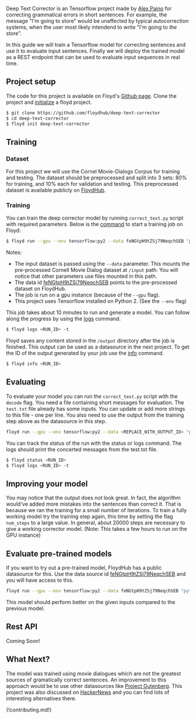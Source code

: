 Deep Text Corrector is an Tensorflow project made by [Alex Paino](https://github.com/atpaino/deep-text-corrector) 
for correcting grammatical errors in short sentences. For example, the message "I'm going to store" 
would be unaffected by typical autocorrection 
systems, when the user most likely intendend to write "I'm going to *the* store".

In this guide we will train a Tensorflow model for correcting sentences and use it to evaluate input sentences. 
Finally we will deploy the trained model as a REST endpoint that can 
be used to evaluate input sequences in real time.

## Project setup

The code for this project is available on Floyd's [Github page](https://github.com/floydhub/deep-text-corrector).
Clone the project and [initialize](../commands/init) a floyd project.

```bash
$ git clone https://github.com/floydhub/deep-text-corrector
$ cd deep-text-corrector
$ floyd init deep-text-corrector
```


## Training

### Dataset

For this project we will use the Cornel Movie-Dialogs Corpus for training and testing. 
The dataset should be preprocessed and split into 3 sets: 80% for training, and 10% 
each for validation and testing. This preprocessed dataset is available publicly on 
[FloydHub](https://www.floydhub.com/viewer/data/R26whR6Pikh8N5Dx3gfF2e/data/).

### Training

You can train the deep corrector model by running `correct_text.py` script with required 
parameters. Below is the [command](../commands/run) to start a training job on Floyd:

```bash
$ floyd run --gpu --env tensorflow:py2 --data feNGtpH9tZSj79NeqchSEB "python correct_text.py --num_steps 1000 --train_path /input/data/movie_dialog_train.txt --val_path /input/data/movie_dialog_val.txt --config DefaultMovieDialogConfig --data_reader_type MovieDialogReader --output_path /output"
```

Notes:

- The input dataset is passed using the `--data` parameter. This mounts the pre-processed 
Cornell Movie Dialog dataset at `/input` path. You will notice that other parameters use files 
mounted in this path.
- The data id [feNGtpH9tZSj79NeqchSEB](https://www.floydhub.com/viewer/data/R26whR6Pikh8N5Dx3gfF2e/) 
points to the pre-processed dataset on FloydHub.
- The job is run on a gpu instance (because of the `--gpu` flag). 
- This project uses Tensorflow installed on Python 2. (See the `--env` flag)

This job takes about 10 minutes to run and generate a model. You can follow along the progress 
by using the [logs](../commands/logs.md) command.

```bash
$ floyd logs <RUN_ID> -t
```
Floyd saves any content stored in the `/output` directory after the job is finished. This output can 
be used as a datasource in the next project. 
To get the ID of the output generated by your job use the [info](../commands/info.md) command.

```bash
$ floyd info <RUN_ID>
```


## Evaluating

To evaluate your model you can run the `correct_text.py` script with the `decode` flag. 
You need a file containing short messages for evaluation. The `test.txt` file already has some 
inputs. You can update or add more strings to this file - one per line. You also need to 
use the output from the training step above as the datasource in this step.

```bash
floyd run --gpu --env tensorflow:py2 --data <REPLACE_WITH_OUTPUT_ID> "python correct_text.py --train_path /input/data/movie_dialog_train.txt --test_path test.txt --config DefaultMovieDialogConfig --data_reader_type MovieDialogReader --input_path /input --decode"
```

You can track the status of the run with the status or logs command. The logs should print the 
concerted messages from the test.txt file.

```bash
$ floyd status <RUN_ID>
$ floyd logs <RUN_ID> -t
```

## Improving your model

You may notice that the output does not look great. In fact, the algorithm would've added more 
mistakes into the sentences than correct it. That is because we ran the training for a small number 
of iterations. To train a fully working model try the training step again, this time by setting 
the flag `num_steps` to a large value. In general, about 20000 steps are necessary to give a 
working corrector model. (Note: This takes a few hours to run on the GPU instance)

## Evaluate pre-trained models

If you want to try out a pre-trained model, FloydHub has a public datasource
for this. Use the data source id [feNGtpH9tZSj79NeqchSEB](https://www.floydhub.com/viewer/data/R26whR6Pikh8N5Dx3gfF2e/)
and you will have access to this.

```bash
floyd run --gpu --env tensorflow:py2 --data feNGtpH9tZSj79NeqchSEB "python correct_text.py --train_path /input/data/movie_dialog_train.txt --test_path test.txt --config DefaultMovieDialogConfig --data_reader_type MovieDialogReader --input_path /input --decode"
```

This model should perform better on the given inputs compared to the previous model.

## Rest API

Coming Soon!

## What Next?

The model was trained using movie dialogues which are not the greatest sources of gramatically correct 
sentences. An improvement to this approach would be to use other datasources like [Project Gutenberg](https://www.gutenberg.org/).
This project was also discussed on [HackerNews](https://news.ycombinator.com/item?id=13350972) and you can 
find lots of interesting alternatives there.

{!contributing.md!}
